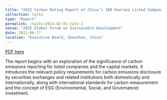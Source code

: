 ```yaml
---
title: "2022 Carbon Rating Report of China’s 100 Oversea Listed Companies"
collection: talks
type: "Report"
permalink: /talks/2014-02-01-talk-2
venue: "2022 Global Forum on Sustainable Development"
date: 2021-06-17
location: "Executive Board, Shenzhen, China"
---
```


[PDF here](https://airs.cuhk.edu.cn/files/2022-06/2022%20Carbon%20Rating%20Report%20of%20China%27s%20100%20Overseas%20Listed%20Companies_0.pdf)

The report begins with an exploration of the significance of carbon emissions reporting for listed companies and the capital markets. It introduces the relevant policy requirements for carbon emissions disclosure by securities exchanges and related institutions both domestically and internationally, along with international standards for carbon measurement and the concept of ESG (Environmental, Social, and Governance) investment.
